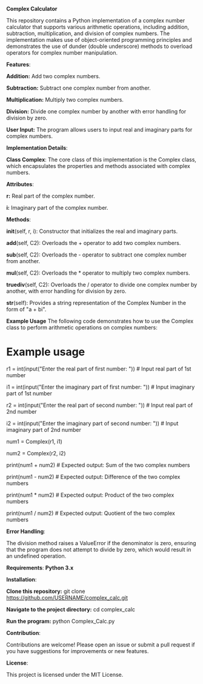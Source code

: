 **Complex Calculator**

This repository contains a Python implementation of a complex number calculator that supports various arithmetic operations, including addition, subtraction, multiplication, and division of complex numbers. The implementation makes use of object-oriented programming principles and demonstrates the use of dunder (double underscore) methods to overload operators for complex number manipulation.

**Features**:

**Addition:** Add two complex numbers.

**Subtraction:** Subtract one complex number from another.

**Multiplication:** Multiply two complex numbers.

**Division:** Divide one complex number by another with error handling for division by zero.

**User Input:** The program allows users to input real and imaginary parts for complex numbers.

**Implementation Details**:

**Class Complex**: The core class of this implementation is the Complex class, which encapsulates the properties and methods associated with complex numbers.

**Attributes**:

**r:** Real part of the complex number.

**i:** Imaginary part of the complex number.

**Methods**:

__init__(self, r, i): Constructor that initializes the real and imaginary parts.

__add__(self, C2): Overloads the + operator to add two complex numbers.

__sub__(self, C2): Overloads the - operator to subtract one complex number from another.

__mul__(self, C2): Overloads the * operator to multiply two complex numbers.

__truediv__(self, C2): Overloads the / operator to divide one complex number by another, with error handling for division by zero.

__str__(self): Provides a string representation of the Complex Number in the form of "a + bi".

**Example Usage**
The following code demonstrates how to use the Complex class to perform arithmetic operations on complex numbers:
# Example usage

r1 = int(input("Enter the real part of first number: "))  # Input real part of 1st number

i1 = int(input("Enter the imaginary part of first number: "))  # Input imaginary part of 1st number

r2 = int(input("Enter the real part of second number: "))  # Input real part of 2nd number

i2 = int(input("Enter the imaginary part of second number: "))  # Input imaginary part of 2nd number

num1 = Complex(r1, i1)

num2 = Complex(r2, i2)

print(num1 + num2)   # Expected output: Sum of the two complex numbers

print(num1 - num2)   # Expected output: Difference of the two complex numbers

print(num1 * num2)   # Expected output: Product of the two complex numbers

print(num1 / num2)   # Expected output: Quotient of the two complex numbers

**Error Handling**:

The division method raises a ValueError if the denominator is zero, ensuring that the program does not attempt to divide by zero, which would result in an undefined operation.

**Requirements**: **Python 3.x**

**Installation**:

**Clone this repository:**   git clone https://github.com/USERNAME/complex_calc.git

**Navigate to the project directory:**  cd complex_calc

**Run the program:**  python Complex_Calc.py

**Contribution**:

Contributions are welcome! Please open an issue or submit a pull request if you have suggestions for improvements or new features.

**License**:

This project is licensed under the MIT License.
